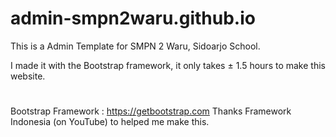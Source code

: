 # admin-smpn2waru.github.io

This is a Admin Template for SMPN 2 Waru, Sidoarjo School.
 </br>

I made it with the Bootstrap framework, it only takes ± 1.5 hours to make this website.

#
Bootstrap Framework : https://getbootstrap.com
Thanks Framework Indonesia (on YouTube) to helped me make this.

